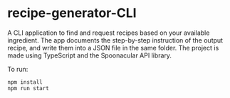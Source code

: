 # recipe-generator-CLI
A CLI application to find and request recipes based on your available ingredient. The app documents the step-by-step instruction of the output recipe, and write them into a JSON file in the same folder. The project is made using TypeScript and the Spoonacular API library.

To run:
```
npm install
npm run start
```
